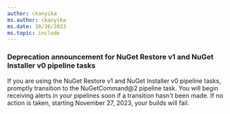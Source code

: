 ```yaml
---
author: ckanyika
ms.author: ckanyika
ms.date: 10/26/2023
ms.topic: include
---
```


### Deprecation announcement for NuGet Restore v1 and NuGet Installer v0 pipeline tasks

If you are using the NuGet Restore v1 and NuGet Installer v0 pipeline tasks, promptly transition to the NuGetCommand@2 pipeline task. You will begin receiving alerts in your pipelines soon if a transition hasn't been made. If no action is taken, starting November 27, 2023, your builds will fail.
